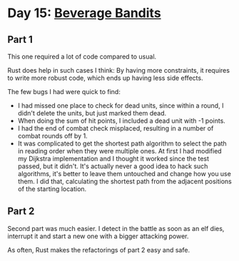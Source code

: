 # Day 15: [Beverage Bandits](https://adventofcode.com/2018/day/15)

## Part 1

This one required a lot of code compared to usual.

Rust does help in such cases I think: By having more constraints, it requires to write more robust code, which ends up having less side effects.

The few bugs I had were quick to find:

- I had missed one place to check for dead units, since within a round, I didn't delete the units, but just marked them dead.
- When doing the sum of hit points, I included a dead unit with -1 points.
- I had the end of combat check misplaced, resulting in a number of combat rounds off by 1.
- It was complicated to get the shortest path algorithm to select the path in reading order when they were multiple ones. At first I had modified my Dijkstra implementation and I thought it worked since the test passed, but it didn't. It's actually never a good idea to hack such algorithms, it's better to leave them untouched and change how you use them. I did that, calculating the shortest path from the adjacent positions of the starting location.

## Part 2

Second part was much easier. I detect in the battle as soon as an elf dies, interrupt it and start a new one with a bigger attacking power.

As often, Rust makes the refactorings of part 2 easy and safe.